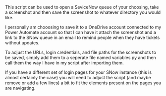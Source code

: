This script can be used to open a SeviceNow queue of your choosing, take a screenshot and then save the screenshot to whatever directory you would like.

I personally am chooosing to save it to a OneDrive account connected to my Power Automate account so that I can have it attach the screenshot and a link to the SNow queue in an email to remind people when they have tickets without updates.

To adjust the URLs, login credentials, and file paths for the screenshots to be saved, simply add them to a seperate file named variables.py and then call them the way I have in my script after importing them.

If you have a different set of login pages for your SNow instance (this is almost certainly the case) you will need to adjust the script (and maybe remove or add a few lines) a bit to fit the elements present on the pages you are navigating.
